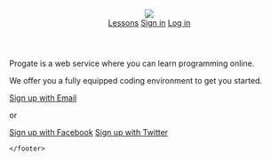 <!DOCTYPE html>
<html>
<head>
  <meta charset="utf-8">
  <meta name="viewport" content="width=device-width, initial-scale=1.0">
  <title>Progate</title>
  <link href="https://maxcdn.bootstrapcdn.com/font-awesome/4.7.0/css/font-awesome.min.css" rel="stylesheet" integrity="sha384-wvfXpqpZZVQGK6TAh5PVlGOfQNHSoD2xbE+QkPxCAFlNEevoEH3Sl0sibVcOQVnN" crossorigin="anonymous">
  <link rel="stylesheet" type="text/css" href="stylesheet.css">
  <link rel="stylesheet" type="text/css" href="responsive.css">
  <link rel="shortcut icon" href="favicon.ico" >
  <!--     ┬ ┬┌─┐  ┌─┐┬─┐┌─┐        -->
  <!--     │││├┤   ├─┤├┬┘├┤         -->
  <!--     └┴┘└─┘  ┴ ┴┴└─└─┘        -->
  <!--     ╔═╗╦═╗╔═╗╔═╗╔═╗╔╦╗╔═╗    -->
  <!--     ╠═╝╠╦╝║ ║║ ╦╠═╣ ║ ║╣     -->
  <!--     ╩  ╩╚═╚═╝╚═╝╩ ╩ ╩ ╚═╝    -->
</head>
<body>
    <header>
      <div class="container">
        <div class="header-left">
          <img class="logo" src="https://prog-8.com/images/html/advanced/main_logo.png">
        </div>
        <span class="fa fa-bars menu-icon"></span>
        <div class="header-right">
          <a href="#">Lessons</a>
          <a href="#">Sign in</a>
          <a href="#" class="login">Log in</a>
        </div>
      </div>
    </header>
    <div class="top-wrapper">
      <div class="container">
        <h1></h1>
        <h1></h1>
        <p>Progate is a web service where you can learn programming online.</p>
        <p>We offer you a fully equipped coding environment to get you started.</p>
        <div class="btn-wrapper">
          <a href="#" class="btn signup">Sign up with Email</a>
          <p>or</p>
          <a href="#" class="btn facebook"><span class="fa fa-facebook"></span>Sign up with Facebook</a>
          <a href="#" class="btn twitter"><span class="fa fa-twitter"></span>Sign up with Twitter</a>
        </div>
      </div>
    </div>

    </footer>
  </body>
</html>
